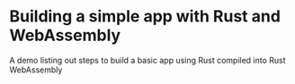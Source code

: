 # Building a simple app with Rust and WebAssembly
A demo listing out steps to build a basic app using Rust compiled into Rust WebAssembly
